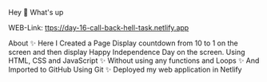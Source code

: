 Hey 👋 What's up

WEB-Link: [ttps://day-16-call-back-hell-task.netlify.app](https://hilarious-salmiakki-48e421.netlify.app/)


About 
✨ Here I Created a Page Display countdown from 10 to 1 on the screen and then display Happy Independence Day on the screen. Using HTML, CSS and JavaScript
✨ Without using any functions and Loops
✨ And Imported to GitHub Using Git
✨ Deployed my web application in Netlify

